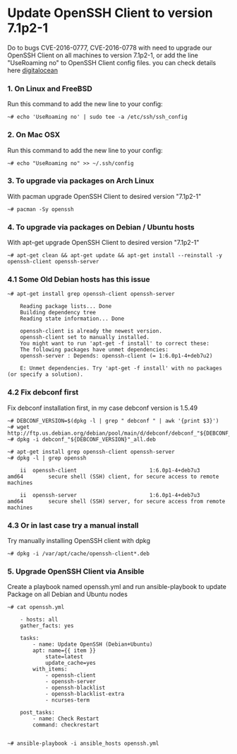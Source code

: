 # Update OpenSSH Client to version 7.1p2-1

Do to bugs CVE-2016-0777, CVE-2016-0778 with need to upgrade our OpenSSH Client on all machines to version 7.1p2-1,
or add the line "UseRoaming no" to OpenSSH Client config files. you can check details here [digitalocean]


### 1. On Linux and FreeBSD
Run this command to add the new line to your config:

    ~# echo 'UseRoaming no' | sudo tee -a /etc/ssh/ssh_config

    
### 2. On Mac OSX
Run this command to add the new line to your config:

    ~# echo "UseRoaming no" >> ~/.ssh/config


### 3. To upgrade via packages on Arch Linux
With pacman upgrade OpenSSH Client to desired version "7.1p2-1"

    ~# pacman -Sy openssh
          

### 4. To upgrade via packages on Debian / Ubuntu hosts
With apt-get upgrade OpenSSH Client to desired version "7.1p2-1"

    ~# apt-get clean && apt-get update && apt-get install --reinstall -y openssh-client openssh-server

### 4.1 Some Old Debian hosts has this issue

    ~# apt-get install grep openssh-client openssh-server
    
        Reading package lists... Done
        Building dependency tree       
        Reading state information... Done
        
        openssh-client is already the newest version.
        openssh-client set to manually installed.
        You might want to run 'apt-get -f install' to correct these:
        The following packages have unmet dependencies:
        openssh-server : Depends: openssh-client (= 1:6.0p1-4+deb7u2)
        
        E: Unmet dependencies. Try 'apt-get -f install' with no packages (or specify a solution).

        
### 4.2 Fix debconf first
Fix debconf installation first, in my case debconf version is 1.5.49


    ~# DEBCONF_VERSION=$(dpkg -l | grep " debconf " | awk '{print $3}')
    ~# wget http://ftp.us.debian.org/debian/pool/main/d/debconf/debconf_"${DEBCONF_VERSION}"_all.deb
    ~# dpkg -i debconf_"${DEBCONF_VERSION}"_all.deb
    
    ~# apt-get install grep openssh-client openssh-server
    ~# dpkg -l | grep openssh

        ii  openssh-client                       1:6.0p1-4+deb7u3                  amd64        secure shell (SSH) client, for secure access to remote machines
        
        ii  openssh-server                       1:6.0p1-4+deb7u3                  amd64        secure shell (SSH) server, for secure access from remote machines
    

### 4.3 Or in last case try a manual install 
Try manually installing OpenSSH client with dpkg

    ~# dpkg -i /var/apt/cache/openssh-client*.deb

    
### 5. Upgrade OpenSSH Client via Ansible
Create a playbook named openssh.yml and run ansible-playbook to update Package on all Debian and Ubuntu nodes

    ~# cat openssh.yml

        - hosts: all
        gather_facts: yes
        
        tasks:
            - name: Update OpenSSH (Debian+Ubuntu)
            apt: name={{ item }}
                state=latest
                update_cache=yes
            with_items:
                - openssh-client
                - openssh-server
                - openssh-blacklist
                - openssh-blacklist-extra
                - ncurses-term
                
        post_tasks:
            - name: Check Restart
            command: checkrestart


    ~# ansible-playbook -i ansible_hosts openssh.yml

    
[digitalocean]: <https://www.digitalocean.com/community/questions/openssh-client-bug-cve-2016-0777-and-cve-2016-0778>
